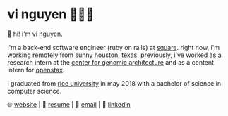 # vi nguyen 👩🏻‍💻

👋 hi! i'm vi nguyen. 

i'm a back-end software engineer (ruby on rails) at [square](https://squareup.com/). right now, i'm working remotely from sunny houston, texas. previously, i've worked as a research intern at the [center for genomic architecture](https://aidenlab.org/) and as a content intern for [openstax](https://openstax.com/).

i graduated from [rice university](https://rice.edu/) in may 2018 with a bachelor of science in computer science.

🌐 [website](https://nguyenkvi.com) | 💼 [resume](https://nguyenkvi.com/assets/resume.pdf) | 📧 [email](mailto:nguyenkvi@gmail.com) | 🔗 [linkedin](https://www.linkedin.com/in/nguyenkvi/)